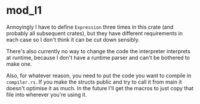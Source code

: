 # mod_l1

Annoyingly I have to define `Expression` three times in this crate (and probably all subsequent crates), but they have
different requirements in each case so I don't think it can be cut down sensibly.

There's also currently no way to change the code the interpreter interprets at runtime, because I don't have a runtime
parser and can't be bothered to make one.

Also, for whatever reason, you need to put the code you want to compile in `compiler.rs`. If you make the structs public
and try to call it from main it doesn't optimise it as much. In the future I'll get the macros to just copy that file
into wherever you're using it.